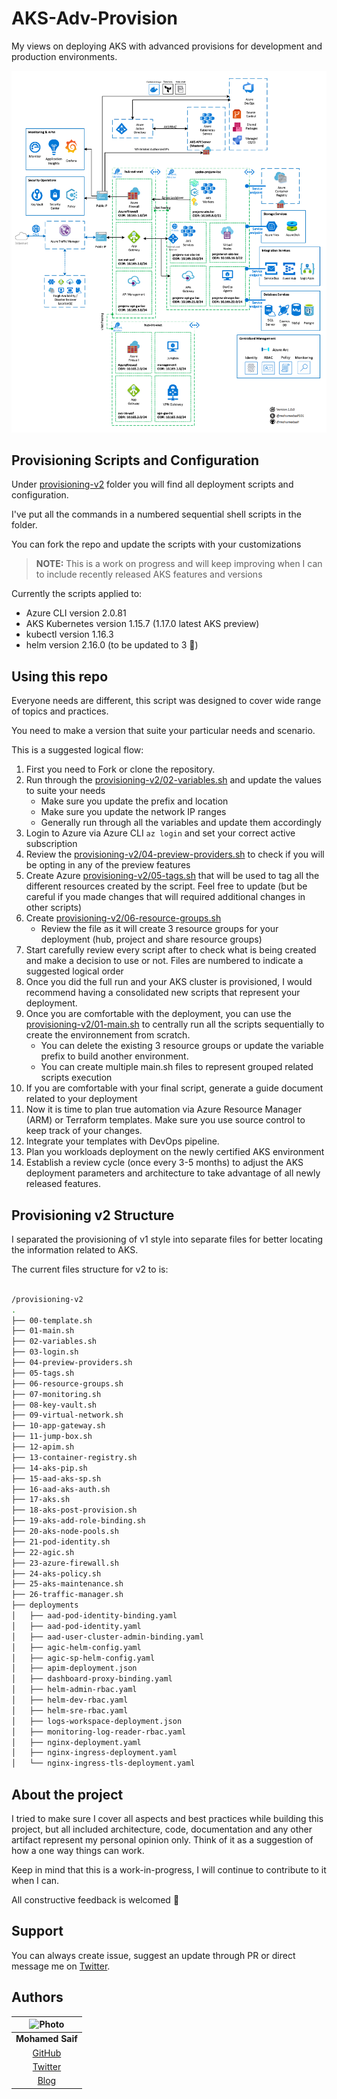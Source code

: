 # AKS-Adv-Provision

My views on deploying AKS with advanced provisions for development and production environments. 

![aks-architecture](res/aks-architecture.png)

## Provisioning Scripts and Configuration

Under [provisioning-v2](/provisioning-v2) folder you will find all deployment scripts and configuration. 

I've put all the commands in a numbered sequential shell scripts in the folder.

You can fork the repo and update the scripts with your customizations

> **NOTE:** This is a work on progress and will keep improving when I can to include recently released AKS features and versions

Currently the scripts applied to:
- Azure CLI version 2.0.81
- AKS Kubernetes version 1.15.7 (1.17.0 latest AKS preview)
- kubectl version 1.16.3
- helm version 2.16.0 (to be updated to 3 🤞)

## Using this repo

Everyone needs are different, this script was designed to cover wide range of topics and practices.

You need to make a version that suite your particular needs and scenario.

This is a suggested logical flow:

1. First you need to Fork or clone the repository.
2. Run through the [provisioning-v2/02-variables.sh](provisioning-v2/02-variables.sh) and update the values to suite your needs
    - Make sure you update the prefix and location
    - Make sure you update the network IP ranges
    - Generally run through all the variables and update them accordingly
3. Login to Azure via Azure CLI ```az login``` and set your correct active subscription
4. Review the [provisioning-v2/04-preview-providers.sh](provisioning-v2/04-preview-providers.sh) to check if you will be opting in any of the preview features
5. Create Azure [provisioning-v2/05-tags.sh](provisioning-v2/05-tags.sh) that will be used to tag all the different resources created by the script. Feel free to update (but be careful if you made changes that will required additional changes in other scripts)
6. Create [provisioning-v2/06-resource-groups.sh](provisioning-v2/06-resource-groups.sh)
    - Review the file as it will create 3 resource groups for your deployment (hub, project and share resource groups)
7. Start carefully review every script after to check what is being created and make a decision to use or not. Files are numbered to indicate a suggested logical order
8. Once you did the full run and your AKS cluster is provisioned, I would recommend having a consolidated new scripts that represent your deployment.
9. Once you are comfortable with the deployment, you can use the [provisioning-v2/01-main.sh](provisioning-v2/01-main.sh) to centrally run all the scripts sequentially to create the environnement from scratch.
    - You can delete the existing 3 resource groups or update the variable prefix to build another environment.
    - You can create multiple main.sh files to represent grouped related scripts execution
10. If you are comfortable with your final script, generate a guide document related to your deployment
11. Now it is time to plan true automation via Azure Resource Manager (ARM) or Terraform templates. Make sure you use source control to keep track of your changes.
12. Integrate your templates with DevOps pipeline.
13. Plan you workloads deployment on the newly certified AKS environment
14. Establish a review cycle (once every 3-5 months) to adjust the AKS deployment parameters and architecture to take advantage of all newly released features.

## Provisioning v2 Structure

I separated the provisioning of v1 style into separate files for better locating the information related to AKS.

The current files structure for v2 to is:

```bash

/provisioning-v2
.
├── 00-template.sh
├── 01-main.sh
├── 02-variables.sh
├── 03-login.sh
├── 04-preview-providers.sh
├── 05-tags.sh
├── 06-resource-groups.sh
├── 07-monitoring.sh
├── 08-key-vault.sh
├── 09-virtual-network.sh
├── 10-app-gateway.sh
├── 11-jump-box.sh
├── 12-apim.sh
├── 13-container-registry.sh
├── 14-aks-pip.sh
├── 15-aad-aks-sp.sh
├── 16-aad-aks-auth.sh
├── 17-aks.sh
├── 18-aks-post-provision.sh
├── 19-aks-add-role-binding.sh
├── 20-aks-node-pools.sh
├── 21-pod-identity.sh
├── 22-agic.sh
├── 23-azure-firewall.sh
├── 24-aks-policy.sh
├── 25-aks-maintenance.sh
├── 26-traffic-manager.sh
├── deployments
│   ├── aad-pod-identity-binding.yaml
│   ├── aad-pod-identity.yaml
│   ├── aad-user-cluster-admin-binding.yaml
│   ├── agic-helm-config.yaml
│   ├── agic-sp-helm-config.yaml
│   ├── apim-deployment.json
│   ├── dashboard-proxy-binding.yaml
│   ├── helm-admin-rbac.yaml
│   ├── helm-dev-rbac.yaml
│   ├── helm-sre-rbac.yaml
│   ├── logs-workspace-deployment.json
│   ├── monitoring-log-reader-rbac.yaml
│   ├── nginx-deployment.yaml
│   ├── nginx-ingress-deployment.yaml
│   └── nginx-ingress-tls-deployment.yaml

```

## About the project

I tried to make sure I cover all aspects and best practices while building this project, but all included architecture, code, documentation and any other artifact represent my personal opinion only. Think of it as a suggestion of how a one way things can work.

Keep in mind that this is a work-in-progress, I will continue to contribute to it when I can.

All constructive feedback is welcomed 🙏

## Support

You can always create issue, suggest an update through PR or direct message me on [Twitter](https://twitter.com/mohamedsaif101).

## Authors

|      ![Photo](res/mohamed-saif.jpg)            |
|:----------------------------------------------:|
|                 **Mohamed Saif**               |
|     [GitHub](https://github.com/mohamedsaif)   |
|  [Twitter](https://twitter.com/mohamedsaif101) |
|         [Blog](http://blog.mohamedsaif.com)    |